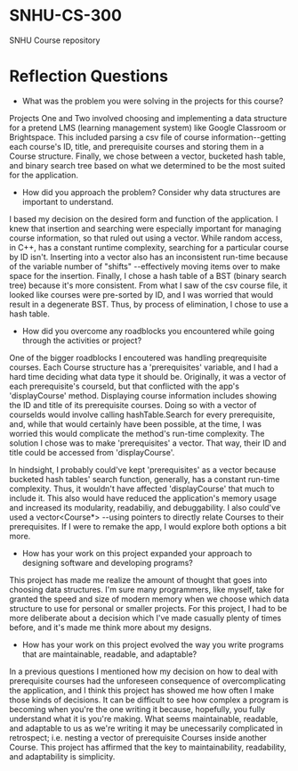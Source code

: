 # SNHU-CS-300
SNHU Course repository

# Reflection Questions
- What was the problem you were solving in the projects for this course?

Projects One and Two involved choosing and implementing a data structure for a pretend LMS (learning management system) like Google Classroom or Brightspace. This included parsing a csv file of course information--getting each course's ID, title, and prerequisite courses and storing them in a Course structure. Finally, we chose between a vector, bucketed hash table, and binary search tree based on what we determined to be the most suited for the application.

- How did you approach the problem? Consider why data structures are important to understand.

I based my decision on the desired form and function of the application. I knew that insertion and searching were especially important for managing course information, so that ruled out using a vector. While random access, in C++, has a constant runtime complexity, searching for a particular course by ID isn't. Inserting into a vector also has an inconsistent run-time because of the variable number of "shifts" --effectively moving items over to make space for the insertion. Finally, I chose a hash table of a BST (binary search tree) because it's more consistent. From what I saw of the csv course file, it looked like courses were pre-sorted by ID, and I was worried that would result in a degenerate BST. Thus, by process of elimination, I chose to use a hash table.
  
- How did you overcome any roadblocks you encountered while going through the activities or project?

One of the bigger roadblocks I encoutered was handling preqrequisite courses. Each Course structure has a 'prerequisites' variable, and I had a hard time deciding what data type it should be. Originally, it was a vector<string> of each prerequisite's courseId, but that conflicted with the app's 'displayCourse' method. Displaying course information includes showing the ID and title of its prerequisite courses. Doing so with a vector<string> of courseIds would involve calling hashTable.Search for every prerequisite, and, while that would certainly have been possible, at the time, I was worried this would complicate the method's run-time complexity. The solution I chose was to make 'prerequisites' a vector<Course>. That way, their ID and title could be accessed from 'displayCourse'.

In hindsight, I probably could've kept 'prerequisites' as a vector<string> because bucketed hash tables' search function, generally, has a constant run-time complexity. Thus, it wouldn't have affected 'displayCourse' that much to include it. This also would have reduced the application's memory usage and increased its modularity, readabiliy, and debuggability. I also could've used a vector<Course*> --using pointers to directly relate Courses to their prerequisites. If I were to remake the app, I would explore both options a bit more.
  
- How has your work on this project expanded your approach to designing software and developing programs?

This project has made me realize the amount of thought that goes into choosing data structures. I'm sure many programmers, like myself, take for granted the speed and size of modern memory when we choose which data structure to use for personal or smaller projects. For this project, I had to be more deliberate about a decision which I've made casually plenty of times before, and it's made me think more about my designs.

- How has your work on this project evolved the way you write programs that are maintainable, readable, and adaptable?

In a previous questions I mentioned how my decision on how to deal with prerequisite courses had the unforeseen consequence of overcomplicating the application, and I think this project has showed me how often I make those kinds of decisions. It can be difficult to see how complex a program is becoming when you're the one writing it because, hopefully, you fully understand what it is you're making. What seems maintainable, readable, and adaptable to us as we're writing it may be unecessarily complicated in retrospect; i.e. nesting a vector of prerequisite Courses inside another Course. This project has affirmed that the key to maintainability, readability, and adaptability is simplicity.

